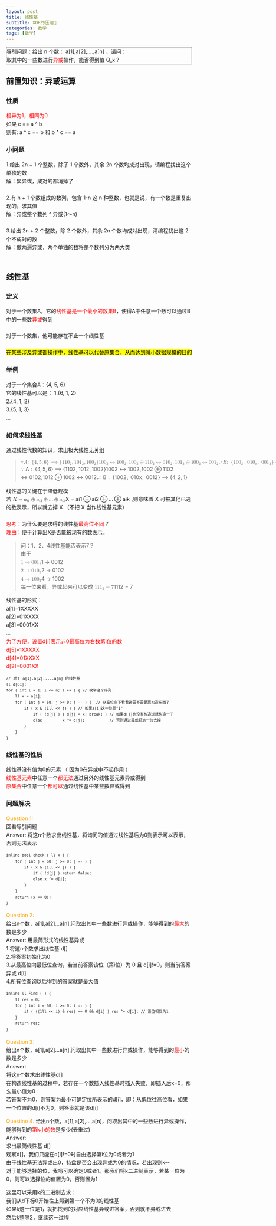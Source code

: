 ```yaml
---
layout: post
title: 线性基
subtitle: XOR的压缩🤔
categories: 数学
tags: [数学]
---
```


<head>
        <link rel="stylesheet" href="https://cdn.jsdelivr.net/npm/katex@0.10.2/dist/katex.min.css" integrity="sha384-yFRtMMDnQtDRO8rLpMIKrtPCD5jdktao2TV19YiZYWMDkUR5GQZR/NOVTdquEx1j" crossorigin="anonymous">
<link href="https://cdn.jsdelivr.net/npm/katex-copytex@latest/dist/katex-copytex.min.css" rel="stylesheet" type="text/css">
        <link rel="stylesheet" href="https://cdn.jsdelivr.net/gh/Microsoft/vscode/extensions/markdown-language-features/media/markdown.css">
<link rel="stylesheet" href="https://cdn.jsdelivr.net/gh/Microsoft/vscode/extensions/markdown-language-features/media/highlight.css">
	<style>
            body {
                font-family: -apple-system, BlinkMacSystemFont, 'Segoe WPC', 'Segoe UI', system-ui, 'Ubuntu', 'Droid Sans', sans-serif;
                font-size: 14px;
                line-height: 1.6;
            }
	</style>
        <style>
		.task-list-item { list-style-type: none; } .task-list-item-checkbox { margin-left: -20px; vertical-align: middle; }
	</style>
</head>
<body class="vscode-body vscode-light">
        <div style="border: 1px solid grey;">导引问题：给出 n 个数： a[1],a[2],....,a[n] ，请问：<br>取其中的一些数进行<span style="color:red;">异或</span>操作，能否得到值 Q_x ?</div>
<h2 id="前置知识异或运算">前置知识：异或运算</h2>
<h3 id="性质">性质</h3>
<p><span style="color: red;">相异为1，相同为0</span><br>
如果 c == a ^ b <br>
则有: a ^ c == b 和 b ^ c == a <br></p>
<h3 id="小问题">小问题</h3>
<p>1.给出 2n + 1 个整数，除了 1 个数外，其余 2n 个数均成对出现，请编程找出这个单独的数<br>
解：累异或，成对的都消掉了<br><br>
2.有 n + 1 个数组成的数列，包含 1-n 这 n 种整数，也就是说，有一个数是重复出现的，求其值<br>
解：异或整个数列 ^ 异或(1～n)<br><br>
3.给出 2n + 2 个整数，除 2 个数外，其余 2n 个数均成对出现，清编程找出这 2 个不成对的数<br>
解：做两遍异或，两个单独的数将整个数列分为两大类<br><br></p>
<h2 id="线性基">线性基</h2>
<h3 id="定义">定义</h3>
<p>对于一个数集A，它的<span style="color:red;">线性基是一个最小的数集B</span>，使得A中任意一个数可以通过B中的一些数<span style="color:red;">异或</span>得到<br><br>
对于一个数集，他可能存在不止一个线性基<br><br>
<mark>在某些涉及异或都操作中，线性基可以代替原集合，从而达到减小数据规模的目的</mark></p>
<h3 id="举例">举例</h3>
<p>对于一个集合A：{4, 5, 6}<br>
它的线性基可以是：
1.{6, 1, 2}<br>
2.{4, 1, 2}<br>
3.{5, 1, 3}<br>
...<br></p>
<h3 id="如何求线性基">如何求线性基</h3>
<p>通过线性代数的知识，求出极大线性无关组<br></p>
<blockquote>
<p><span class="katex-display"><span class="katex"><span class="katex-mathml"><math xmlns="http://www.w3.org/1998/Math/MathML" display="block"><semantics><mrow><mo>∵</mo><mi>A</mi><mo>:</mo><mtext>  </mtext><mo stretchy="false">{</mo><mn>4</mn><mo separator="true">,</mo><mn>5</mn><mo separator="true">,</mo><mn>6</mn><mo stretchy="false">}</mo><mo>⟹</mo><mo stretchy="false">{</mo><mn>11</mn><msub><mn>0</mn><mn>2</mn></msub><mo separator="true">,</mo><mn>10</mn><msub><mn>1</mn><mn>2</mn></msub><mo separator="true">,</mo><mn>10</mn><msub><mn>0</mn><mn>2</mn></msub><mo stretchy="false">}</mo><mspace linebreak="newline"></mspace><mn>10</mn><msub><mn>0</mn><mn>2</mn></msub><mo>↔</mo><mn>10</mn><msub><mn>0</mn><mn>2</mn></msub><mo separator="true">,</mo><mspace linebreak="newline"></mspace><mn>10</mn><msub><mn>0</mn><mn>2</mn></msub><mo>⊕</mo><mn>11</mn><msub><mn>0</mn><mn>2</mn></msub><mo>↔</mo><mn>01</mn><msub><mn>0</mn><mn>2</mn></msub><mo separator="true">,</mo><mspace linebreak="newline"></mspace><mn>10</mn><msub><mn>1</mn><mn>2</mn></msub><mo>⊕</mo><mn>10</mn><msub><mn>0</mn><mn>2</mn></msub><mo>↔</mo><mn>00</mn><msub><mn>1</mn><mn>2</mn></msub><mi mathvariant="normal">.</mi><mspace linebreak="newline"></mspace><mo>∴</mo><mi>B</mi><mo>:</mo><mtext>  </mtext><mo stretchy="false">{</mo><mn>10</mn><msub><mn>0</mn><mn>2</mn></msub><mo separator="true">,</mo><mtext>  </mtext><mn>01</mn><msub><mn>0</mn><mi>x</mi></msub><mo separator="true">,</mo><mtext>  </mtext><mn>00</mn><msub><mn>1</mn><mn>2</mn></msub><mo stretchy="false">}</mo><mo>⟹</mo><mo stretchy="false">{</mo><mn>4</mn><mo separator="true">,</mo><mn>2</mn><mo separator="true">,</mo><mn>1</mn><mo stretchy="false">}</mo></mrow><annotation encoding="application/x-tex">\because A:\;\{4, 5, 6\}\Longrightarrow \{110_2, 101_2, 100_2\}\\
100_2\leftrightarrow100_2,\\100_2 \oplus 110_2\leftrightarrow010_2,\\101_2\oplus100_2\leftrightarrow001_2.\\
\therefore B:\;\{100_2,\;010_x,\;001_2\}\Longrightarrow\{4, 2, 1\}</annotation></semantics></math></span><span class="katex-html" aria-hidden="true"><span class="base"><span class="strut" style="height:0.69224em;vertical-align:0em;"></span><span class="mrel amsrm">∵</span><span class="mspace" style="margin-right:0.2777777777777778em;"></span></span><span class="base"><span class="strut" style="height:0.68333em;vertical-align:0em;"></span><span class="mord mathnormal">A</span><span class="mspace" style="margin-right:0.2777777777777778em;"></span><span class="mrel">:</span><span class="mspace" style="margin-right:0.2777777777777778em;"></span><span class="mspace" style="margin-right:0.2777777777777778em;"></span></span><span class="base"><span class="strut" style="height:1em;vertical-align:-0.25em;"></span><span class="mopen">{</span><span class="mord">4</span><span class="mpunct">,</span><span class="mspace" style="margin-right:0.16666666666666666em;"></span><span class="mord">5</span><span class="mpunct">,</span><span class="mspace" style="margin-right:0.16666666666666666em;"></span><span class="mord">6</span><span class="mclose">}</span><span class="mspace" style="margin-right:0.2777777777777778em;"></span><span class="mrel">⟹</span><span class="mspace" style="margin-right:0.2777777777777778em;"></span></span><span class="base"><span class="strut" style="height:1em;vertical-align:-0.25em;"></span><span class="mopen">{</span><span class="mord">11</span><span class="mord"><span class="mord">0</span><span class="msupsub"><span class="vlist-t vlist-t2"><span class="vlist-r"><span class="vlist" style="height:0.30110799999999993em;"><span style="top:-2.5500000000000003em;margin-left:0em;margin-right:0.05em;"><span class="pstrut" style="height:2.7em;"></span><span class="sizing reset-size6 size3 mtight"><span class="mord mtight">2</span></span></span></span><span class="vlist-s">​</span></span><span class="vlist-r"><span class="vlist" style="height:0.15em;"><span></span></span></span></span></span></span><span class="mpunct">,</span><span class="mspace" style="margin-right:0.16666666666666666em;"></span><span class="mord">10</span><span class="mord"><span class="mord">1</span><span class="msupsub"><span class="vlist-t vlist-t2"><span class="vlist-r"><span class="vlist" style="height:0.30110799999999993em;"><span style="top:-2.5500000000000003em;margin-left:0em;margin-right:0.05em;"><span class="pstrut" style="height:2.7em;"></span><span class="sizing reset-size6 size3 mtight"><span class="mord mtight">2</span></span></span></span><span class="vlist-s">​</span></span><span class="vlist-r"><span class="vlist" style="height:0.15em;"><span></span></span></span></span></span></span><span class="mpunct">,</span><span class="mspace" style="margin-right:0.16666666666666666em;"></span><span class="mord">10</span><span class="mord"><span class="mord">0</span><span class="msupsub"><span class="vlist-t vlist-t2"><span class="vlist-r"><span class="vlist" style="height:0.30110799999999993em;"><span style="top:-2.5500000000000003em;margin-left:0em;margin-right:0.05em;"><span class="pstrut" style="height:2.7em;"></span><span class="sizing reset-size6 size3 mtight"><span class="mord mtight">2</span></span></span></span><span class="vlist-s">​</span></span><span class="vlist-r"><span class="vlist" style="height:0.15em;"><span></span></span></span></span></span></span><span class="mclose">}</span></span><span class="mspace newline"></span><span class="base"><span class="strut" style="height:0.79444em;vertical-align:-0.15em;"></span><span class="mord">10</span><span class="mord"><span class="mord">0</span><span class="msupsub"><span class="vlist-t vlist-t2"><span class="vlist-r"><span class="vlist" style="height:0.30110799999999993em;"><span style="top:-2.5500000000000003em;margin-left:0em;margin-right:0.05em;"><span class="pstrut" style="height:2.7em;"></span><span class="sizing reset-size6 size3 mtight"><span class="mord mtight">2</span></span></span></span><span class="vlist-s">​</span></span><span class="vlist-r"><span class="vlist" style="height:0.15em;"><span></span></span></span></span></span></span><span class="mspace" style="margin-right:0.2777777777777778em;"></span><span class="mrel">↔</span><span class="mspace" style="margin-right:0.2777777777777778em;"></span></span><span class="base"><span class="strut" style="height:0.8388800000000001em;vertical-align:-0.19444em;"></span><span class="mord">10</span><span class="mord"><span class="mord">0</span><span class="msupsub"><span class="vlist-t vlist-t2"><span class="vlist-r"><span class="vlist" style="height:0.30110799999999993em;"><span style="top:-2.5500000000000003em;margin-left:0em;margin-right:0.05em;"><span class="pstrut" style="height:2.7em;"></span><span class="sizing reset-size6 size3 mtight"><span class="mord mtight">2</span></span></span></span><span class="vlist-s">​</span></span><span class="vlist-r"><span class="vlist" style="height:0.15em;"><span></span></span></span></span></span></span><span class="mpunct">,</span></span><span class="mspace newline"></span><span class="base"><span class="strut" style="height:0.79444em;vertical-align:-0.15em;"></span><span class="mord">10</span><span class="mord"><span class="mord">0</span><span class="msupsub"><span class="vlist-t vlist-t2"><span class="vlist-r"><span class="vlist" style="height:0.30110799999999993em;"><span style="top:-2.5500000000000003em;margin-left:0em;margin-right:0.05em;"><span class="pstrut" style="height:2.7em;"></span><span class="sizing reset-size6 size3 mtight"><span class="mord mtight">2</span></span></span></span><span class="vlist-s">​</span></span><span class="vlist-r"><span class="vlist" style="height:0.15em;"><span></span></span></span></span></span></span><span class="mspace" style="margin-right:0.2222222222222222em;"></span><span class="mbin">⊕</span><span class="mspace" style="margin-right:0.2222222222222222em;"></span></span><span class="base"><span class="strut" style="height:0.79444em;vertical-align:-0.15em;"></span><span class="mord">11</span><span class="mord"><span class="mord">0</span><span class="msupsub"><span class="vlist-t vlist-t2"><span class="vlist-r"><span class="vlist" style="height:0.30110799999999993em;"><span style="top:-2.5500000000000003em;margin-left:0em;margin-right:0.05em;"><span class="pstrut" style="height:2.7em;"></span><span class="sizing reset-size6 size3 mtight"><span class="mord mtight">2</span></span></span></span><span class="vlist-s">​</span></span><span class="vlist-r"><span class="vlist" style="height:0.15em;"><span></span></span></span></span></span></span><span class="mspace" style="margin-right:0.2777777777777778em;"></span><span class="mrel">↔</span><span class="mspace" style="margin-right:0.2777777777777778em;"></span></span><span class="base"><span class="strut" style="height:0.8388800000000001em;vertical-align:-0.19444em;"></span><span class="mord">01</span><span class="mord"><span class="mord">0</span><span class="msupsub"><span class="vlist-t vlist-t2"><span class="vlist-r"><span class="vlist" style="height:0.30110799999999993em;"><span style="top:-2.5500000000000003em;margin-left:0em;margin-right:0.05em;"><span class="pstrut" style="height:2.7em;"></span><span class="sizing reset-size6 size3 mtight"><span class="mord mtight">2</span></span></span></span><span class="vlist-s">​</span></span><span class="vlist-r"><span class="vlist" style="height:0.15em;"><span></span></span></span></span></span></span><span class="mpunct">,</span></span><span class="mspace newline"></span><span class="base"><span class="strut" style="height:0.79444em;vertical-align:-0.15em;"></span><span class="mord">10</span><span class="mord"><span class="mord">1</span><span class="msupsub"><span class="vlist-t vlist-t2"><span class="vlist-r"><span class="vlist" style="height:0.30110799999999993em;"><span style="top:-2.5500000000000003em;margin-left:0em;margin-right:0.05em;"><span class="pstrut" style="height:2.7em;"></span><span class="sizing reset-size6 size3 mtight"><span class="mord mtight">2</span></span></span></span><span class="vlist-s">​</span></span><span class="vlist-r"><span class="vlist" style="height:0.15em;"><span></span></span></span></span></span></span><span class="mspace" style="margin-right:0.2222222222222222em;"></span><span class="mbin">⊕</span><span class="mspace" style="margin-right:0.2222222222222222em;"></span></span><span class="base"><span class="strut" style="height:0.79444em;vertical-align:-0.15em;"></span><span class="mord">10</span><span class="mord"><span class="mord">0</span><span class="msupsub"><span class="vlist-t vlist-t2"><span class="vlist-r"><span class="vlist" style="height:0.30110799999999993em;"><span style="top:-2.5500000000000003em;margin-left:0em;margin-right:0.05em;"><span class="pstrut" style="height:2.7em;"></span><span class="sizing reset-size6 size3 mtight"><span class="mord mtight">2</span></span></span></span><span class="vlist-s">​</span></span><span class="vlist-r"><span class="vlist" style="height:0.15em;"><span></span></span></span></span></span></span><span class="mspace" style="margin-right:0.2777777777777778em;"></span><span class="mrel">↔</span><span class="mspace" style="margin-right:0.2777777777777778em;"></span></span><span class="base"><span class="strut" style="height:0.79444em;vertical-align:-0.15em;"></span><span class="mord">00</span><span class="mord"><span class="mord">1</span><span class="msupsub"><span class="vlist-t vlist-t2"><span class="vlist-r"><span class="vlist" style="height:0.30110799999999993em;"><span style="top:-2.5500000000000003em;margin-left:0em;margin-right:0.05em;"><span class="pstrut" style="height:2.7em;"></span><span class="sizing reset-size6 size3 mtight"><span class="mord mtight">2</span></span></span></span><span class="vlist-s">​</span></span><span class="vlist-r"><span class="vlist" style="height:0.15em;"><span></span></span></span></span></span></span><span class="mord">.</span></span><span class="mspace newline"></span><span class="base"><span class="strut" style="height:0.69224em;vertical-align:0em;"></span><span class="mrel amsrm">∴</span><span class="mspace" style="margin-right:0.2777777777777778em;"></span></span><span class="base"><span class="strut" style="height:0.68333em;vertical-align:0em;"></span><span class="mord mathnormal" style="margin-right:0.05017em;">B</span><span class="mspace" style="margin-right:0.2777777777777778em;"></span><span class="mrel">:</span><span class="mspace" style="margin-right:0.2777777777777778em;"></span><span class="mspace" style="margin-right:0.2777777777777778em;"></span></span><span class="base"><span class="strut" style="height:1em;vertical-align:-0.25em;"></span><span class="mopen">{</span><span class="mord">10</span><span class="mord"><span class="mord">0</span><span class="msupsub"><span class="vlist-t vlist-t2"><span class="vlist-r"><span class="vlist" style="height:0.30110799999999993em;"><span style="top:-2.5500000000000003em;margin-left:0em;margin-right:0.05em;"><span class="pstrut" style="height:2.7em;"></span><span class="sizing reset-size6 size3 mtight"><span class="mord mtight">2</span></span></span></span><span class="vlist-s">​</span></span><span class="vlist-r"><span class="vlist" style="height:0.15em;"><span></span></span></span></span></span></span><span class="mpunct">,</span><span class="mspace" style="margin-right:0.2777777777777778em;"></span><span class="mspace" style="margin-right:0.16666666666666666em;"></span><span class="mord">01</span><span class="mord"><span class="mord">0</span><span class="msupsub"><span class="vlist-t vlist-t2"><span class="vlist-r"><span class="vlist" style="height:0.151392em;"><span style="top:-2.5500000000000003em;margin-left:0em;margin-right:0.05em;"><span class="pstrut" style="height:2.7em;"></span><span class="sizing reset-size6 size3 mtight"><span class="mord mathnormal mtight">x</span></span></span></span><span class="vlist-s">​</span></span><span class="vlist-r"><span class="vlist" style="height:0.15em;"><span></span></span></span></span></span></span><span class="mpunct">,</span><span class="mspace" style="margin-right:0.2777777777777778em;"></span><span class="mspace" style="margin-right:0.16666666666666666em;"></span><span class="mord">00</span><span class="mord"><span class="mord">1</span><span class="msupsub"><span class="vlist-t vlist-t2"><span class="vlist-r"><span class="vlist" style="height:0.30110799999999993em;"><span style="top:-2.5500000000000003em;margin-left:0em;margin-right:0.05em;"><span class="pstrut" style="height:2.7em;"></span><span class="sizing reset-size6 size3 mtight"><span class="mord mtight">2</span></span></span></span><span class="vlist-s">​</span></span><span class="vlist-r"><span class="vlist" style="height:0.15em;"><span></span></span></span></span></span></span><span class="mclose">}</span><span class="mspace" style="margin-right:0.2777777777777778em;"></span><span class="mrel">⟹</span><span class="mspace" style="margin-right:0.2777777777777778em;"></span></span><span class="base"><span class="strut" style="height:1em;vertical-align:-0.25em;"></span><span class="mopen">{</span><span class="mord">4</span><span class="mpunct">,</span><span class="mspace" style="margin-right:0.16666666666666666em;"></span><span class="mord">2</span><span class="mpunct">,</span><span class="mspace" style="margin-right:0.16666666666666666em;"></span><span class="mord">1</span><span class="mclose">}</span></span></span></span></span></p>
</blockquote>
<p>线性基的关键在于降低规模<br>
若 <span class="katex"><span class="katex-mathml"><math xmlns="http://www.w3.org/1998/Math/MathML"><semantics><mrow><mi>X</mi><mo>=</mo><msub><mi>a</mi><mrow><mi>i</mi><mn>1</mn></mrow></msub><mo>⊕</mo><msub><mi>a</mi><mrow><mi>i</mi><mn>2</mn></mrow></msub><mo>⊕</mo><mi mathvariant="normal">.</mi><mi mathvariant="normal">.</mi><mi mathvariant="normal">.</mi><mo>⊕</mo><msub><mi>a</mi><mrow><mi>i</mi><mi>k</mi></mrow></msub></mrow><annotation encoding="application/x-tex">X=a_{i1}\oplus a_{i2}\oplus ...\oplus a_{ik}</annotation></semantics></math></span><span class="katex-html" aria-hidden="true"><span class="base"><span class="strut" style="height:0.68333em;vertical-align:0em;"></span><span class="mord mathnormal" style="margin-right:0.07847em;">X</span><span class="mspace" style="margin-right:0.2777777777777778em;"></span><span class="mrel">=</span><span class="mspace" style="margin-right:0.2777777777777778em;"></span></span><span class="base"><span class="strut" style="height:0.73333em;vertical-align:-0.15em;"></span><span class="mord"><span class="mord mathnormal">a</span><span class="msupsub"><span class="vlist-t vlist-t2"><span class="vlist-r"><span class="vlist" style="height:0.31166399999999994em;"><span style="top:-2.5500000000000003em;margin-left:0em;margin-right:0.05em;"><span class="pstrut" style="height:2.7em;"></span><span class="sizing reset-size6 size3 mtight"><span class="mord mtight"><span class="mord mathnormal mtight">i</span><span class="mord mtight">1</span></span></span></span></span><span class="vlist-s">​</span></span><span class="vlist-r"><span class="vlist" style="height:0.15em;"><span></span></span></span></span></span></span><span class="mspace" style="margin-right:0.2222222222222222em;"></span><span class="mbin">⊕</span><span class="mspace" style="margin-right:0.2222222222222222em;"></span></span><span class="base"><span class="strut" style="height:0.73333em;vertical-align:-0.15em;"></span><span class="mord"><span class="mord mathnormal">a</span><span class="msupsub"><span class="vlist-t vlist-t2"><span class="vlist-r"><span class="vlist" style="height:0.31166399999999994em;"><span style="top:-2.5500000000000003em;margin-left:0em;margin-right:0.05em;"><span class="pstrut" style="height:2.7em;"></span><span class="sizing reset-size6 size3 mtight"><span class="mord mtight"><span class="mord mathnormal mtight">i</span><span class="mord mtight">2</span></span></span></span></span><span class="vlist-s">​</span></span><span class="vlist-r"><span class="vlist" style="height:0.15em;"><span></span></span></span></span></span></span><span class="mspace" style="margin-right:0.2222222222222222em;"></span><span class="mbin">⊕</span><span class="mspace" style="margin-right:0.2222222222222222em;"></span></span><span class="base"><span class="strut" style="height:0.66666em;vertical-align:-0.08333em;"></span><span class="mord">...</span><span class="mspace" style="margin-right:0.2222222222222222em;"></span><span class="mbin">⊕</span><span class="mspace" style="margin-right:0.2222222222222222em;"></span></span><span class="base"><span class="strut" style="height:0.58056em;vertical-align:-0.15em;"></span><span class="mord"><span class="mord mathnormal">a</span><span class="msupsub"><span class="vlist-t vlist-t2"><span class="vlist-r"><span class="vlist" style="height:0.33610799999999996em;"><span style="top:-2.5500000000000003em;margin-left:0em;margin-right:0.05em;"><span class="pstrut" style="height:2.7em;"></span><span class="sizing reset-size6 size3 mtight"><span class="mord mtight"><span class="mord mathnormal mtight" style="margin-right:0.03148em;">ik</span></span></span></span></span><span class="vlist-s">​</span></span><span class="vlist-r"><span class="vlist" style="height:0.15em;"><span></span></span></span></span></span></span></span></span></span> ,则意味着 X 可被其他已选的数表示，所以就去掉 X （不把 X 当作线性基元素）<br><br>
<span style="color:red;">思考：</span>为什么要是求得的线性基<span style="color:red;">最高位不同</span>？<br>
<span style="color:red;">理由：</span>便于计算出X是否能被现有的数表示。<br></p>
<blockquote>
<p>问：1、2、4线性基能否表示7？<br>
由于<br>
<span class="katex"><span class="katex-mathml"><math xmlns="http://www.w3.org/1998/Math/MathML"><semantics><mrow><mn>1</mn><mo>→</mo><mn>00</mn><msub><mn>1</mn><mn>2</mn></msub></mrow><annotation encoding="application/x-tex">1\rightarrow001_2</annotation></semantics></math></span><span class="katex-html" aria-hidden="true"><span class="base"><span class="strut" style="height:0.64444em;vertical-align:0em;"></span><span class="mord">1</span><span class="mspace" style="margin-right:0.2777777777777778em;"></span><span class="mrel">→</span><span class="mspace" style="margin-right:0.2777777777777778em;"></span></span><span class="base"><span class="strut" style="height:0.79444em;vertical-align:-0.15em;"></span><span class="mord">00</span><span class="mord"><span class="mord">1</span><span class="msupsub"><span class="vlist-t vlist-t2"><span class="vlist-r"><span class="vlist" style="height:0.30110799999999993em;"><span style="top:-2.5500000000000003em;margin-left:0em;margin-right:0.05em;"><span class="pstrut" style="height:2.7em;"></span><span class="sizing reset-size6 size3 mtight"><span class="mord mtight">2</span></span></span></span><span class="vlist-s">​</span></span><span class="vlist-r"><span class="vlist" style="height:0.15em;"><span></span></span></span></span></span></span></span></span></span><br>
<span class="katex"><span class="katex-mathml"><math xmlns="http://www.w3.org/1998/Math/MathML"><semantics><mrow><mn>2</mn><mo>→</mo><mn>01</mn><msub><mn>0</mn><mn>2</mn></msub></mrow><annotation encoding="application/x-tex">2\rightarrow010_2</annotation></semantics></math></span><span class="katex-html" aria-hidden="true"><span class="base"><span class="strut" style="height:0.64444em;vertical-align:0em;"></span><span class="mord">2</span><span class="mspace" style="margin-right:0.2777777777777778em;"></span><span class="mrel">→</span><span class="mspace" style="margin-right:0.2777777777777778em;"></span></span><span class="base"><span class="strut" style="height:0.79444em;vertical-align:-0.15em;"></span><span class="mord">01</span><span class="mord"><span class="mord">0</span><span class="msupsub"><span class="vlist-t vlist-t2"><span class="vlist-r"><span class="vlist" style="height:0.30110799999999993em;"><span style="top:-2.5500000000000003em;margin-left:0em;margin-right:0.05em;"><span class="pstrut" style="height:2.7em;"></span><span class="sizing reset-size6 size3 mtight"><span class="mord mtight">2</span></span></span></span><span class="vlist-s">​</span></span><span class="vlist-r"><span class="vlist" style="height:0.15em;"><span></span></span></span></span></span></span></span></span></span><br>
<span class="katex"><span class="katex-mathml"><math xmlns="http://www.w3.org/1998/Math/MathML"><semantics><mrow><mn>4</mn><mo>→</mo><mn>10</mn><msub><mn>0</mn><mn>2</mn></msub></mrow><annotation encoding="application/x-tex">4\rightarrow100_2</annotation></semantics></math></span><span class="katex-html" aria-hidden="true"><span class="base"><span class="strut" style="height:0.64444em;vertical-align:0em;"></span><span class="mord">4</span><span class="mspace" style="margin-right:0.2777777777777778em;"></span><span class="mrel">→</span><span class="mspace" style="margin-right:0.2777777777777778em;"></span></span><span class="base"><span class="strut" style="height:0.79444em;vertical-align:-0.15em;"></span><span class="mord">10</span><span class="mord"><span class="mord">0</span><span class="msupsub"><span class="vlist-t vlist-t2"><span class="vlist-r"><span class="vlist" style="height:0.30110799999999993em;"><span style="top:-2.5500000000000003em;margin-left:0em;margin-right:0.05em;"><span class="pstrut" style="height:2.7em;"></span><span class="sizing reset-size6 size3 mtight"><span class="mord mtight">2</span></span></span></span><span class="vlist-s">​</span></span><span class="vlist-r"><span class="vlist" style="height:0.15em;"><span></span></span></span></span></span></span></span></span></span><br>
每一位来看，异或起来可以变成 <span class="katex"><span class="katex-mathml"><math xmlns="http://www.w3.org/1998/Math/MathML"><semantics><mrow><mn>11</mn><msub><mn>1</mn><mn>2</mn></msub><mo>=</mo><mn>7</mn></mrow><annotation encoding="application/x-tex">111_2=7</annotation></semantics></math></span><span class="katex-html" aria-hidden="true"><span class="base"><span class="strut" style="height:0.79444em;vertical-align:-0.15em;"></span><span class="mord">11</span><span class="mord"><span class="mord">1</span><span class="msupsub"><span class="vlist-t vlist-t2"><span class="vlist-r"><span class="vlist" style="height:0.30110799999999993em;"><span style="top:-2.5500000000000003em;margin-left:0em;margin-right:0.05em;"><span class="pstrut" style="height:2.7em;"></span><span class="sizing reset-size6 size3 mtight"><span class="mord mtight">2</span></span></span></span><span class="vlist-s">​</span></span><span class="vlist-r"><span class="vlist" style="height:0.15em;"><span></span></span></span></span></span></span><span class="mspace" style="margin-right:0.2777777777777778em;"></span><span class="mrel">=</span><span class="mspace" style="margin-right:0.2777777777777778em;"></span></span><span class="base"><span class="strut" style="height:0.64444em;vertical-align:0em;"></span><span class="mord">7</span></span></span></span></p>
</blockquote>
<p>线性基的形式：<br>
a[1]=1XXXXX<br>
a[2]=01XXXX<br>
a[3]=0001XX<br>
...<br>
<span style="color:red;">为了方便，设置d[i]表示非0最高位为右数第i位的数<br>
d[5]=1XXXXX<br>
d[4]=01XXXX<br>
d[2]=0001XX  </span></p>
<pre><code><code><div>// 对于 a[1].a[2].....a[n] 的线性基
ll d[61];
for ( int i = 1; i &lt;= n; i ++ ) { // 枚举这个序列
	ll x = a[i];
	for ( int j = 60; j &gt;= 0; j -- ) {  // 从高位向下看看还需不需要再构造东西了
		if ( x &amp; (1ll &lt;&lt; j) ) { // 如果a[i]这一位是&quot;1&quot;
			if ( !d[j] ) { d[j] = x; break; } // 如果d[j]也没有构造过就构造一下
			else         x ^= d[j];           // 否则通过异或将这一位去掉
		}
	}
}
</div></code></code></pre>
<h3 id="线性基的性质">线性基的性质</h3>
<p>线性基没有值为0的元素 （ 因为0在异或中不起作用 ）<br>
<span style="color:red;">线性基元素</span>中任意一个<span style="color: red;">都无法</span>通过另外的线性基元素异或得到<br>
<span style="color:red;">原集合</span>中任意一个<span style="color: red;">都可以</span>通过线性基中某些数异或得到</p>
<h3 id="问题解决">问题解决</h3>
<p><span style="color: orange;">Question 1:</span><br>
回看导引问题<br>
Answer: 将这n个数求出线性基，将询问的值通过线性基后为0则表示可以表示，否则无法表示</p>
<pre><code><code><div>inline bool check ( ll x ) {
	for ( int j = 60; j &gt;= 0; j -- ) {
		if ( x &amp; (1ll &lt;&lt; j) ) {
			if ( !d[j] ) return false;
			else x ^= d[j];
		}
	}
	return (x == 0);
}
</div></code></code></pre>
<p><span style="color: orange;">Question 2:</span><br>
给出n个数，a[1],a[2]...a[n],问取出其中一些数进行异或操作，能够得到的<span style="color: red;">最大</span>的数是多少<br>
Answer: 用最简形式的线性基异或<br>
1.将这n个数求出线性基 d[]<br>
2.将答案初始化为0<br>
3.从最高位向最低位查询，若当前答案该位（第i位）为 0 且 d[i]!=0，则当前答案异或 d[i]<br>
4.所有位查询以后得到的答案就是最大值</p>
<pre><code><code><div>inline ll Find ( ) {
	ll res = 0;
	for ( int i = 60; i &gt;= 0; i -- ) {
		if ( ((1ll &lt;&lt; i) &amp; res) == 0 &amp;&amp; d[i] ) res ^= d[i]; // 该位相反为1
	}
	return res;
}
</div></code></code></pre>
<p><span style="color: orange;">Question 3:</span><br>
给出n个数，a[1],a[2]...a[n],问取出其中一些数进行异或操作，能够得到的<span style="color: red;">最小</span>的数是多少<br>
Answer:<br>
将这n个数求出线性基d[]<br>
在构造线性基的过程中，若存在一个数插入线性基时插入失败，即插入后x=0，那么最小值为0<br>
若答案不为0，则答案为最小可确定位所表示的d[i]，即：从低位往高位看，如果一个位置的d[i]不为0，则答案就是该d[i]</p>
<p><span style="color: orange;">Questino 4:</span>
给出n个数，a[1],a[2],...,a[n]，问取出其中的一些数进行异或操作，能够得到的<span style="color: red;">第k小的数</span>是多少(去重过)<br>
Answer:<br>
求出最简线性基 d[]<br>
观察d[]，我们只能在d[i]!=0时自由选择第i位为0或者为1<br>
由于线性基无法异或出0，特盘是否会出现异或为0的情况，若出现则k--<br>
对于能够选择的位，我吗可以确定0或者1。那我们将k二进制表示，若某一位为0，则可以选择位的值置为0，否则置为1</p>
<p>这里可以采用k的二进制去求：<br>
我们从d下标0开始往上照到第一个不为0的线性基<br>
如果k这一位是1，就把找到的对应线性基异或进答案，否则就不异或进去<br>
然后k整除2，继续这一过程</p>
    </body>
